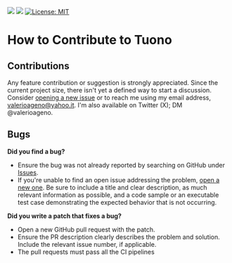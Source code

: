 ![](https://github.com/Valerioageno/tuono/actions/workflows/rust.yml/badge.svg)
![](https://github.com/Valerioageno/tuono/actions/workflows/typescript.yml/badge.svg)
[![License: MIT](https://img.shields.io/badge/License-MIT-yellow.svg)](https://opensource.org/licenses/MIT)

# How to Contribute to Tuono

## Contributions

Any feature contribution or suggestion is strongly appreciated.
Since the current project size, there isn't yet a defined way to start a discussion. Consider [opening a new issue](https://github.com/Valerioageno/tuono/issues/new/choose)
or to reach me using my email address, [valerioageno@yahoo.it](mailto:valerioageno@ahoo.it). I'm also available on Twitter (X); DM @valerioageno.

## Bugs

**Did you find a bug?**

- Ensure the bug was not already reported by searching on GitHub under [Issues](https://github.com/Valerioageno/tuono/issues).
- If you're unable to find an open issue addressing the problem, [open a new one](https://github.com/Valerioageno/tuono/issues/new/choose). Be sure to include a title and clear description, as much relevant information as possible, and a code sample or an executable test case demonstrating the expected behavior that is not occurring.

**Did you write a patch that fixes a bug?**

- Open a new GitHub pull request with the patch.
- Ensure the PR description clearly describes the problem and solution. Include the relevant issue number, if applicable.
- The pull requests must pass all the CI pipelines
